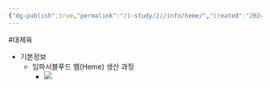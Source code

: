 ```yaml
---
{"dg-publish":true,"permalink":"/1-study/2//info/heme/","created":"2024-11-20T21:02:28.246+09:00","updated":"2025-06-25T13:52:35.905+09:00"}
---
```


#대체육 

- 기본정보
	-  임파서블푸드 헴(Heme) 생산 과정
		- ![](https://i.imgur.com/tToAefU.png)
